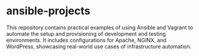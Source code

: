 # ansible-projects
This repository contains practical examples of using Ansible and Vagrant to automate the setup and provisioning of development and testing environments. It includes configurations for Apache, NGINX, and WordPress, showcasing real-world use cases of infrastructure automation.
